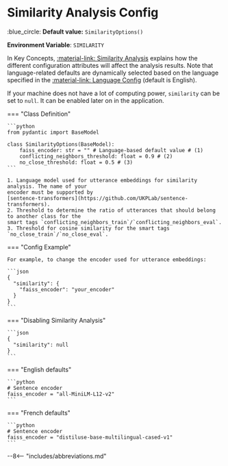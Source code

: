 # Similarity Analysis Config

:blue_circle: **Default value:** `SimilarityOptions()`

**Environment Variable**: `SIMILARITY`

In Key Concepts, [:material-link: Similarity Analysis](../../../key-concepts/similarity.md) explains
how the different configuration attributes will affect the analysis results. Note that
language-related defaults are dynamically selected based on the language specified in the
[:material-link: Language Config](../language.md) (default is English).

If your machine does not have a lot of computing power, `similarity` can be set to `null`. It can be
enabled later on in the application.

=== "Class Definition"

    ```python
    from pydantic import BaseModel

    class SimilarityOptions(BaseModel):
        faiss_encoder: str = "" # Language-based default value # (1)
        conflicting_neighbors_threshold: float = 0.9 # (2)
        no_close_threshold: float = 0.5 # (3)
    ```

    1. Language model used for utterance embeddings for similarity analysis. The name of your
    encoder must be supported by
    [sentence-transformers](https://github.com/UKPLab/sentence-transformers).
    2. Threshold to determine the ratio of utterances that should belong to another class for the
    smart tags `conflicting_neighbors_train`/`conflicting_neighbors_eval`.
    3. Threshold for cosine similarity for the smart tags `no_close_train`/`no_close_eval`.

=== "Config Example"

    For example, to change the encoder used for utterance embeddings:

    ```json
    {
      "similarity": {
        "faiss_encoder": "your_encoder"
      }
    }
    ```

=== "Disabling Similarity Analysis"

    ```json
    {
      "similarity": null
    }
    ```

=== "English defaults"

    ```python
    # Sentence encoder
    faiss_encoder = "all-MiniLM-L12-v2"
    ```

=== "French defaults"

    ```python
    # Sentence encoder
    faiss_encoder = "distiluse-base-multilingual-cased-v1"
    ```

--8<-- "includes/abbreviations.md"
